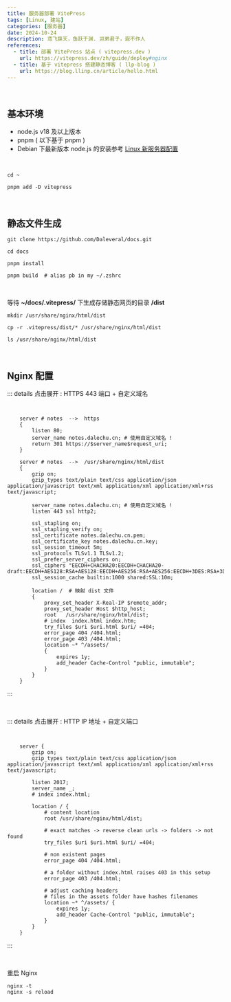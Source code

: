 ```yaml
---
title: 服务器部署 VitePress
tags: [Linux, 建站]
categories: [服务器]
date: 2024-10-24
description: 鸢飞戾天，鱼跃于渊. 岂弟君子，遐不作人
references:
  - title: 部署 VitePress 站点 ( vitepress.dev )
    url: https://vitepress.dev/zh/guide/deploy#nginx
  - title: 基于 vitepress 搭建静态博客 ( llp-blog )
    url: https://blog.llinp.cn/article/hello.html
---
```


<br/>

## 基本环境

- node.js v18 及以上版本
- pnpm ( 以下基于 pnpm )
- Debian 下最新版本 node.js 的安装参考 [Linux 新服务器配置](https://docs.dalechu.cn/posts/linux_server_configs)

<br/>

```shell
cd ~

pnpm add -D vitepress
```

<br/>


## 静态文件生成

```shell
git clone https://github.com/Daleveral/docs.git  

cd docs

pnpm install

pnpm build  # alias pb in my ~/.zshrc
```

<br/>

等待 **~/docs/.vitepress/** 下生成存储静态网页的目录 **/dist**

```shell
mkdir /usr/share/nginx/html/dist

cp -r .vitepress/dist/* /usr/share/nginx/html/dist

ls /usr/share/nginx/html/dist
```

<br/>

## Nginx 配置

::: details 点击展开 :  HTTPS 443 端口 + 自定义域名


```shell


    server # notes  -->  https
    {
        listen 80;
        server_name notes.dalechu.cn; # 使用自定义域名 !
        return 301 https://$server_name$request_uri;
    }

    server # notes  -->  /usr/share/nginx/html/dist
    {
        gzip on;
        gzip_types text/plain text/css application/json application/javascript text/xml application/xml application/xml+rss text/javascript;

        server_name notes.dalechu.cn; # 使用自定义域名 !
        listen 443 ssl http2;

        ssl_stapling on;
        ssl_stapling_verify on;
        ssl_certificate notes.dalechu.cn.pem;
        ssl_certificate_key notes.dalechu.cn.key;
        ssl_session_timeout 5m;
        ssl_protocols TLSv1.1 TLSv1.2;
        ssl_prefer_server_ciphers on;
        ssl_ciphers "EECDH+CHACHA20:EECDH+CHACHA20-draft:EECDH+AES128:RSA+AES128:EECDH+AES256:RSA+AES256:EECDH+3DES:RSA+3DES:!MD5";
        ssl_session_cache builtin:1000 shared:SSL:10m;
            
        location /  # 映射 dist 文件
        {
            proxy_set_header X-Real-IP $remote_addr;
            proxy_set_header Host $http_host;
            root   /usr/share/nginx/html/dist;
            # index  index.html index.htm;
            try_files $uri $uri.html $uri/ =404;
            error_page 404 /404.html;
            error_page 403 /404.html;
            location ~* ^/assets/ 
            {
                expires 1y;
                add_header Cache-Control "public, immutable";
            }
        }
    }
```

:::

<br/>

::: details 点击展开 : HTTP IP 地址 + 自定义端口 

``` shell


    server {
        gzip on;
        gzip_types text/plain text/css application/json application/javascript text/xml application/xml application/xml+rss text/javascript;

        listen 2017;
        server_name _;
        # index index.html;

        location / {
            # content location
            root /usr/share/nginx/html/dist;

            # exact matches -> reverse clean urls -> folders -> not found
            try_files $uri $uri.html $uri/ =404;

            # non existent pages
            error_page 404 /404.html;

            # a folder without index.html raises 403 in this setup
            error_page 403 /404.html;

            # adjust caching headers
            # files in the assets folder have hashes filenames
            location ~* ^/assets/ {
                expires 1y;
                add_header Cache-Control "public, immutable";
            }
        }
    }
```

:::



<br/>

重启 Nginx

```shell
nginx -t
nginx -s reload
```

<br/>
